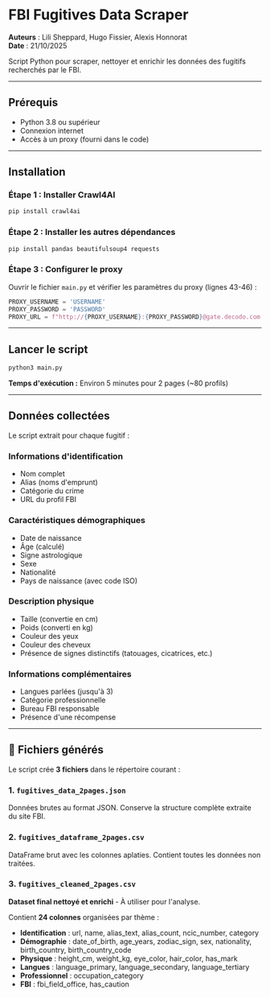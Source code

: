 # FBI Fugitives Data Scraper

**Auteurs** : Lili Sheppard, Hugo Fissier, Alexis Honnorat  
**Date** : 21/10/2025

Script Python pour scraper, nettoyer et enrichir les données des fugitifs recherchés par le FBI.

---

## Prérequis

- Python 3.8 ou supérieur
- Connexion internet
- Accès à un proxy (fourni dans le code)

---

## Installation

### Étape 1 : Installer Crawl4AI

```bash
pip install crawl4ai
```

### Étape 2 : Installer les autres dépendances

```bash
pip install pandas beautifulsoup4 requests
```

### Étape 3 : Configurer le proxy

Ouvrir le fichier `main.py` et vérifier les paramètres du proxy (lignes 43-46) :

```python
PROXY_USERNAME = 'USERNAME'
PROXY_PASSWORD = 'PASSWORD'
PROXY_URL = f"http://{PROXY_USERNAME}:{PROXY_PASSWORD}@gate.decodo.com:10001"
```

---

## Lancer le script

```bash
python3 main.py
```

**Temps d'exécution :** Environ 5 minutes pour 2 pages (~80 profils)

---

## Données collectées

Le script extrait pour chaque fugitif :

### Informations d'identification
- Nom complet
- Alias (noms d'emprunt)
- Catégorie du crime
- URL du profil FBI

### Caractéristiques démographiques
- Date de naissance
- Âge (calculé)
- Signe astrologique
- Sexe
- Nationalité
- Pays de naissance (avec code ISO)

### Description physique
- Taille (convertie en cm)
- Poids (converti en kg)
- Couleur des yeux
- Couleur des cheveux
- Présence de signes distinctifs (tatouages, cicatrices, etc.)

### Informations complémentaires
- Langues parlées (jusqu'à 3)
- Catégorie professionnelle
- Bureau FBI responsable
- Présence d'une récompense

---

## 📁 Fichiers générés

Le script crée **3 fichiers** dans le répertoire courant :

### 1. `fugitives_data_2pages.json`
Données brutes au format JSON. Conserve la structure complète extraite du site FBI.

### 2. `fugitives_dataframe_2pages.csv`
DataFrame brut avec les colonnes aplaties. Contient toutes les données non traitées.

### 3. `fugitives_cleaned_2pages.csv`
**Dataset final nettoyé et enrichi** - À utiliser pour l'analyse.

Contient **24 colonnes** organisées par thème :
- **Identification** : url, name, alias_text, alias_count, ncic_number, category
- **Démographie** : date_of_birth, age_years, zodiac_sign, sex, nationality, birth_country, birth_country_code
- **Physique** : height_cm, weight_kg, eye_color, hair_color, has_mark
- **Langues** : language_primary, language_secondary, language_tertiary
- **Professionnel** : occupation_category
- **FBI** : fbi_field_office, has_caution
